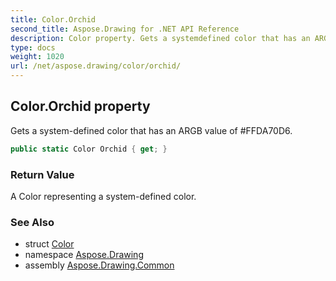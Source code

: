 ```yaml
---
title: Color.Orchid
second_title: Aspose.Drawing for .NET API Reference
description: Color property. Gets a systemdefined color that has an ARGB value of FFDA70D6
type: docs
weight: 1020
url: /net/aspose.drawing/color/orchid/
---
```

## Color.Orchid property

Gets a system-defined color that has an ARGB value of #FFDA70D6.

```csharp
public static Color Orchid { get; }
```

### Return Value

A Color representing a system-defined color.

### See Also

* struct [Color](../)
* namespace [Aspose.Drawing](../../color/)
* assembly [Aspose.Drawing.Common](../../../)


